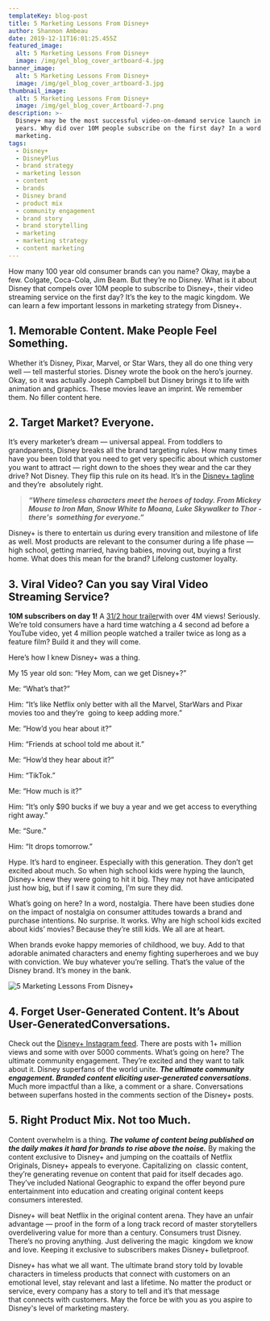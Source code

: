 ```yaml
---
templateKey: blog-post
title: 5 Marketing Lessons From Disney+
author: Shannon Ambeau
date: 2019-12-11T16:01:25.455Z
featured_image:
  alt: 5 Marketing Lessons From Disney+
  image: /img/gel_blog_cover_artboard-4.jpg
banner_image:
  alt: 5 Marketing Lessons From Disney+
  image: /img/gel_blog_cover_artboard-3.jpg
thumbnail_image:
  alt: 5 Marketing Lessons From Disney+
  image: /img/gel_blog_cover_Artboard-7.png
description: >-
  Disney+ may be the most successful video-on-demand service launch in recent
  years. Why did over 10M people subscribe on the first day? In a word —
  marketing.
tags:
  - Disney+
  - DisneyPlus
  - brand strategy
  - marketing lesson
  - content
  - brands
  - Disney brand
  - product mix
  - community engagement
  - brand story
  - brand storytelling
  - marketing
  - marketing strategy
  - content marketing
---
```

How many 100 year old consumer brands can you name? Okay, maybe a few. Colgate, Coca-Cola, Jim Beam. But they’re no Disney. What is it about Disney that compels over 10M people to subscribe to Disney+, their video streaming service on the first day? It’s the key to the magic kingdom. We can learn a few important lessons in marketing strategy from Disney+.  

## 1. Memorable Content. Make People Feel Something.

Whether it’s Disney, Pixar, Marvel, or Star Wars, they all do one thing very well — tell masterful stories. Disney wrote the book on the hero’s journey. Okay, so it was actually Joseph Campbell but Disney brings it to life with animation and graphics. These movies leave an imprint. We remember them. No filler content here.  

## 2. Target Market? Everyone.

It’s every marketer’s dream — universal appeal. From toddlers to grandparents, Disney breaks all the brand targeting rules. How many times have you been told that you need to get very specific about which customer you want to attract — right down to the shoes they wear and the car they drive? Not Disney. They flip this rule on its head. It’s in the ​[Disney+ tagline​](https://www.disneyplus.com/en-ca/welcome) and they’re  absolutely right.  

> **_“Where timeless characters meet the heroes of today. From Mickey Mouse to Iron Man, Snow White to Moana, Luke Skywalker to Thor - there's  something for everyone.”_**

Disney+ is there to entertain us during every transition and milestone of life as well. Most products are relevant to the consumer during a life phase — high school, getting married, having babies, moving out, buying a first home. What does this mean for the brand? Lifelong customer loyalty. 

## 3. Viral Video? Can you say Viral Video Streaming Service?

**10M subscribers on day 1!**​ A ​[31/2 hour trailer​](https://www.youtube.com/watch?v=m0FRDaHnITI) with over 4M views! Seriously. We’re told consumers have a hard time watching a 4 second ad before a YouTube video, yet 4 million people watched a trailer twice as long as a feature film? Build it and they will come. 

Here’s how I knew Disney+ was a thing. 

My 15 year old son: “Hey Mom, can we get Disney+?” 

Me: “What’s that?”  

Him: “It’s like Netflix only better with all the Marvel, StarWars and Pixar movies too and they’re  going to keep adding more.” 

Me: “How’d you hear about it?” 

Him: “Friends at school told me about it.” 

Me: “How’d they hear about it?” 

Him: “TikTok.” 

Me: “How much is it?” 

Him: “It’s only $90 bucks if we buy a year and we get access to everything right away.” 

Me: “Sure.” 

Him: “It drops tomorrow.”  

Hype. It’s hard to engineer. Especially with this generation. They don’t get excited about much. So when high school kids were hyping the launch, Disney+ knew they were going to hit it big. They may not have anticipated just how big, but if I saw it coming, I’m sure they did. 

What’s going on here? In a word, nostalgia. There have been studies done on the impact of nostalgia on consumer attitudes towards a brand and purchase intentions. No surprise. It works. Why are high school kids excited about kids’ movies? Because they’re still kids. We all are at heart.  

When brands evoke happy memories of childhood, we buy. Add to that adorable animated characters and enemy fighting superheroes and we buy with conviction. We buy whatever you’re selling. That’s the value of the Disney brand. It’s money in the bank.  

![5 Marketing Lessons From Disney+](/img/gel_blog_5things_artboard-5.jpg "5 Marketing Lessons From Disney+")

## 4. Forget User-Generated Content. It’s About User-Generated ​Conversations​.

Check out the ​[Disney+ Instagram feed​](https://www.instagram.com/disneyplus/?hl=en). There are posts with 1+ million views and some with over 5000 comments. What’s going on here? The ultimate community engagement. They’re excited and they want to talk about it. Disney superfans of the world unite. ​**_The ultimate community engagement. Branded content eliciting user-generated conversations_**. ​Much more impactful than a like, a comment or a share. Conversations between superfans hosted in the comments section of the Disney+ posts.  

## 5. Right Product Mix. Not too Much.

Content overwhelm is a thing. **_The volume of content being published on the daily makes it hard for brands to rise above the noise._** By making the content exclusive to Disney+ and jumping on the coattails of Netflix Originals, Disney+ appeals to everyone. Capitalizing on  classic content, they’re generating revenue on content that paid for itself decades ago. They’ve included National Geographic to expand the offer beyond pure entertainment into education and creating original content keeps consumers interested. 

Disney+ will beat Netflix in the original content arena. They have an unfair advantage — proof in the form of a long track record of master storytellers overdelivering value for more than a century. Consumers trust Disney. There’s no proving anything. Just delivering the magic  kingdom we know and love. Keeping it exclusive to subscribers makes Disney+ bulletproof. 

Disney+ has what we all want. The ultimate brand story told by lovable characters in timeless products that connect with customers on an emotional level, stay relevant and last a lifetime. No matter the product or service, every company has a story to tell and it’s that message that connects with customers. May the force be with you as you aspire to Disney's level of marketing mastery.
